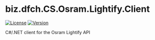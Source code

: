 # biz.dfch.CS.Osram.Lightify.Client
[![License](https://img.shields.io/badge/license-Apache%20License%202.0-blue.svg)](https://github.com/dfensgmbh/biz.dfch.CS.Osram.Lightify.Client/blob/master/LICENSE)
[![Version](https://img.shields.io/nuget/v/biz.dfch.CS.Osram.Lightify.Client.svg)](https://www.nuget.org/packages/biz.dfch.CS.Osram.Lightify.Client/)

C#/.NET client for the Osram Lightify API
